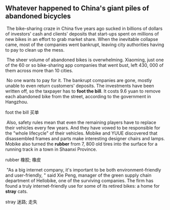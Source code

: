## Whatever happened to China's giant piles of abandoned bicycles

​		The bike-sharing craze in China five years ago sucked in billions of dollars of investors' cash and clients' deposits that start-ups spent on millions of new bikes in an effort to grab market share. When the inevitable collapse came, most of the companies went bankrupt, leaving city authorities having to pay to clean up the mess.

​		The sheer volume of abandoned bikes is overwhelming. Xiaoming, just one of the 60 or so bike-sharing app companies that went bust, left 430, 000 of them across more than 10 cities.

​		No one wants to pay for it. The bankrupt companies are gone, mostly unable to even return customers' deposits. The investments have been written off, so the taxpayer has to **foot the bill**. It costs 9.6 yuan to remove each abandoned bike from the street, according to the government in Hangzhou.

foot the bill  买单

​		Also, safety rules mean that even the remaining players have to replace their vehicles every few years. And they have vowed to be responsible for the "whole lifecycle" of their vehicles. Mobike and YUUE discovered that disassembled frames and parts make interesting designer chairs and lamps. Mobike also turned the **rubber** from 7, 800 old tires into the surface for a running track in a town in Shaanxi Province.

rubber  橡胶; 橡皮

​		"As a big internet company, it's important to be both environment-friendly and user-friendly, " said Xie Peng, manager of the green supply chain department of Hellobike, one of the surviving companies.
The firm has found a truly internet-friendly use for some of its retired bikes: a home for **stray** cats.

stray  迷路; 走失